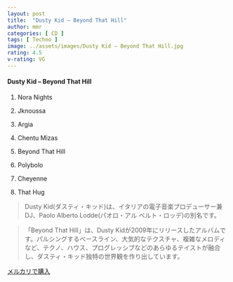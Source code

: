 ```yaml
---
layout: post
title:  "Dusty Kid – Beyond That Hill"
author: mmr
categories: [ CD ]
tags: [ Techno ]
image: ../assets/images/Dusty Kid – Beyond That Hill.jpg
rating: 4.5
v-rating: VG
---
```


#### Dusty Kid – Beyond That Hill

1. Nora Nights

2. Jknoussa

3. Argia

4. Chentu Mizas

5. Beyond That Hill

6. Polybolo

7. Cheyenne

8. That Hug

> Dusty Kid(ダスティ・キッド)は、イタリアの電子音楽プロデューサー兼DJ、Paolo Alberto Lodde(パオロ・アル ベルト・ロッデ)の別名です。

> 「Beyond That Hill」は、Dusty Kidが2009年にリリースしたアルバムです。パルシングするベースライン、大気的なテクスチャ、複雑なメロディなど、テクノ、ハウス、プログレッシブなどのあらゆるテイストが融合し、ダスティ・キッド独特の世界観を作り出しています。


[メルカリで購入](https://jp.mercari.com/item/m76599030054)
